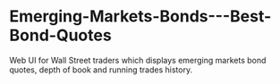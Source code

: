# Emerging-Markets-Bonds---Best-Bond-Quotes
Web UI for Wall Street traders which displays emerging markets bond quotes, depth of book and running trades history. 

